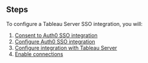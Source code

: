 ## Steps

To configure a Tableau Server SSO integration, you will:

1. [Consent to Auth0 SSO integration](#consent-to-auth0-sso-integration)
2. [Configure Auth0 SSO integration](#create-auth0-sso-integration)
3. [Configure integration with Tableau Server](#configure-integration-with-tableau-server)
4. [Enable connections](#enable-connections)
